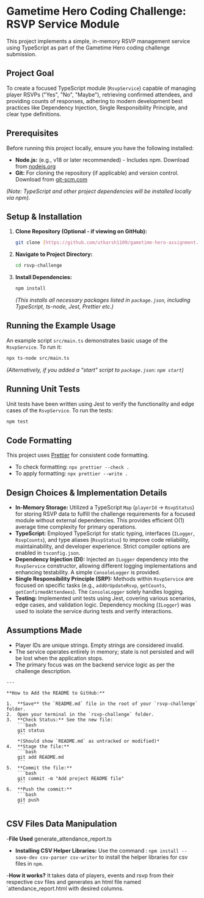 # Gametime Hero Coding Challenge: RSVP Service Module

This project implements a simple, in-memory RSVP management service using TypeScript as part of the Gametime Hero coding challenge submission.

## Project Goal

To create a focused TypeScript module (`RsvpService`) capable of managing player RSVPs ("Yes", "No", "Maybe"), retrieving confirmed attendees, and providing counts of responses, adhering to modern development best practices like Dependency Injection, Single Responsibility Principle, and clear type definitions.

## Prerequisites

Before running this project locally, ensure you have the following installed:

- **Node.js:** (e.g., v18 or later recommended) - Includes npm. Download from [nodejs.org](https://nodejs.org/)
- **Git:** For cloning the repository (if applicable) and version control. Download from [git-scm.com](https://git-scm.com/)

_(Note: TypeScript and other project dependencies will be installed locally via npm)._

## Setup & Installation

1.  **Clone Repository (Optional - if viewing on GitHub):**
    ```bash
    git clone [https://github.com/utkarsh1109/gametime-hero-assignment.git](https://github.com/utkarsh1109/gametime-hero-assignment.git)
    ```
2.  **Navigate to Project Directory:**
    ```bash
    cd rsvp-challenge
    ```
3.  **Install Dependencies:**
    ```bash
    npm install
    ```
    _(This installs all necessary packages listed in `package.json`, including TypeScript, ts-node, Jest, Prettier etc.)_

## Running the Example Usage

An example script `src/main.ts` demonstrates basic usage of the `RsvpService`. To run it:

```bash
npx ts-node src/main.ts
```

_(Alternatively, if you added a "start" script to `package.json`: `npm start`)_

## Running Unit Tests

Unit tests have been written using Jest to verify the functionality and edge cases of the `RsvpService`. To run the tests:

```bash
npm test
```

## Code Formatting

This project uses [Prettier](https://prettier.io/) for consistent code formatting.

- To check formatting: `npx prettier --check .`
- To apply formatting: `npx prettier --write .`

## Design Choices & Implementation Details

- **In-Memory Storage:** Utilized a TypeScript `Map` (`playerId` -> `RsvpStatus`) for storing RSVP data to fulfill the challenge requirements for a focused module without external dependencies. This provides efficient O(1) average time complexity for primary operations.
- **TypeScript:** Employed TypeScript for static typing, interfaces (`ILogger`, `RsvpCounts`), and type aliases (`RsvpStatus`) to improve code reliability, maintainability, and developer experience. Strict compiler options are enabled in `tsconfig.json`.
- **Dependency Injection (DI):** Injected an `ILogger` dependency into the `RsvpService` constructor, allowing different logging implementations and enhancing testability. A simple `ConsoleLogger` is provided.
- **Single Responsibility Principle (SRP):** Methods within `RsvpService` are focused on specific tasks (e.g., `addOrUpdateRsvp`, `getCounts`, `getConfirmedAttendees`). The `ConsoleLogger` solely handles logging.
- **Testing:** Implemented unit tests using Jest, covering various scenarios, edge cases, and validation logic. Dependency mocking (`ILogger`) was used to isolate the service during tests and verify interactions.

## Assumptions Made

- Player IDs are unique strings. Empty strings are considered invalid.
- The service operates entirely in memory; state is not persisted and will be lost when the application stops.
- The primary focus was on the backend service logic as per the challenge description.

````
---

**How to Add the README to GitHub:**

1.  **Save** the `README.md` file in the root of your `rsvp-challenge` folder.
2.  Open your terminal in the `rsvp-challenge` folder.
3.  **Check Status:** See the new file:
    ```bash
    git status
    ```
    *(Should show `README.md` as untracked or modified)*
4.  **Stage the file:**
    ```bash
    git add README.md
    ```
5.  **Commit the file:**
    ```bash
    git commit -m "Add project README file"
    ```
6.  **Push the commit:**
    ```bash
    git push
    ```

````
## CSV Files Data Manipulation

-**File Used** generate_attendance_report.ts

- **Installing CSV Helper Libraries:** Use the command : `npm install --save-dev csv-parser csv-writer` to install the helper libraries for csv files in `npm`. 

-**How it works?** It takes data of players, events and rsvp from their respective csv files and generates an html file named `attendance_report.html with desired columns.
